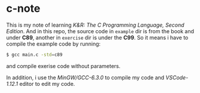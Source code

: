 # c-note

This is my note of learning _K&R: The C Programming Language, Second Edition_. And in this repo, the source code in `example` dir is from the book and under **C89**, another in `exercise` dir is under the **C99**. So it means i have to compile the example code by running:

``` bash
$ gcc main.c -std=c89
``` 

and compile exerise code without parameters.

In addition, i use the _MinGW/GCC-6.3.0_ to compile my code and _VSCode-1.12.1_ editor to edit my code.